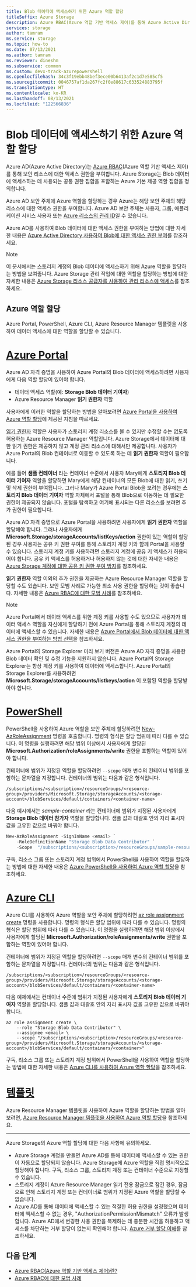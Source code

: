 ```yaml
---
title: Blob 데이터에 액세스하기 위한 Azure 역할 할당
titleSuffix: Azure Storage
description: Azure RBAC(Azure 역할 기반 액세스 제어)를 통해 Azure Active Directory 보안 주체에 Blob 데이터에 대한 권한을 할당하는 방법을 알아봅니다. Azure Storage는 Azure AD를 통해 인증 및 권한 부여에 대한 기본 제공 역할과 Azure 사용자 지정 역할을 지원합니다.
services: storage
author: tamram
ms.service: storage
ms.topic: how-to
ms.date: 07/13/2021
ms.author: tamram
ms.reviewer: dineshm
ms.subservice: common
ms.custom: devx-track-azurepowershell
ms.openlocfilehash: 34c3f19ebb48bef3ece00b6413af2c1d7e585cf5
ms.sourcegitcommit: 0046757af1da267fc2f0e88617c633524883795f
ms.translationtype: HT
ms.contentlocale: ko-KR
ms.lasthandoff: 08/13/2021
ms.locfileid: "122566836"
---
```

# <a name="assign-an-azure-role-for-access-to-blob-data"></a>Blob 데이터에 액세스하기 위한 Azure 역할 할당

Azure AD(Azure Active Directory)는 [Azure RBAC](../../role-based-access-control/overview.md)(Azure 역할 기반 액세스 제어)를 통해 보안 리소스에 대한 액세스 권한을 부여합니다. Azure Storage는 Blob 데이터에 액세스하는 데 사용되는 공통 권한 집합을 포함하는 Azure 기본 제공 역할 집합을 정의합니다.

Azure AD 보안 주체에 Azure 역할을 할당하는 경우 Azure는 해당 보안 주체의 해당 리소스에 대한 액세스 권한을 부여합니다. Azure AD 보안 주체는 사용자, 그룹, 애플리케이션 서비스 사용자 또는 [Azure 리소스의 관리 ID](../../active-directory/managed-identities-azure-resources/overview.md)일 수 있습니다.

Azure AD를 사용하여 Blob 데이터에 대한 액세스 권한을 부여하는 방법에 대한 자세한 내용은 [Azure Active Directory 사용하여 Blob에 대한 액세스 권한 부여](authorize-access-azure-active-directory.md)를 참조하세요.

> [!NOTE]
> 이 문서에서는 스토리지 계정의 Blob 데이터에 액세스하기 위해 Azure 역할을 할당하는 방법을 보여줍니다. Azure Storage 관리 작업에 대한 역할을 할당하는 방법에 대한 자세한 내용은 [Azure Storage 리소스 공급자를 사용하여 관리 리소스에 액세스](../common/authorization-resource-provider.md)를 참조하세요.

## <a name="assign-an-azure-role"></a>Azure 역할 할당

Azure Portal, PowerShell, Azure CLI, Azure Resource Manager 템플릿을 사용하여 데이터 액세스에 대한 역할을 할당할 수 있습니다.

# <a name="azure-portal"></a>[Azure Portal](#tab/portal)

Azure AD 자격 증명을 사용하여 Azure Portal의 Blob 데이터에 액세스하려면 사용자에게 다음 역할 할당이 있어야 합니다.

- 데이터 액세스 역할(예: **Storage Blob 데이터 기여자**)
- Azure Resource Manager **읽기 권한자** 역할

사용자에게 이러한 역할을 할당하는 방법을 알아보려면 [Azure Portal을 사용하여 Azure 역할 할당](../../role-based-access-control/role-assignments-portal.md)에 제공된 지침을 따르세요.

[읽기 권한자](../../role-based-access-control/built-in-roles.md#reader) 역할은 사용자가 스토리지 계정 리소스를 볼 수 있지만 수정할 수는 없도록 허용하는 Azure Resource Manager 역할입니다. Azure Storage에서 데이터에 대한 읽기 권한은 제공하지 않고 계정 관리 리소스에 대해서만 제공합니다. 사용자가 Azure Portal의 Blob 컨테이너로 이동할 수 있도록 하는 데 **읽기 권한자** 역할이 필요합니다.

예를 들어 **샘플 컨테이너** 라는 컨테이너 수준에서 사용자 Mary에게 **스토리지 Blob 데이터 기여자** 역할을 할당하면 Mary에게 해당 컨테이너의 모든 Blob에 대한 읽기, 쓰기 및 삭제 권한이 부여됩니다. 그러나 Mary가 Azure Portal Blob을 보려는 경우에는 **스토리지 Blob 데이터 기여자** 역할 자체에서 포털을 통해 Blob으로 이동하는 데 필요한 권한이 제공되지 않습니다. 포털을 탐색하고 여기에 표시되는 다른 리소스를 보려면 추가 권한이 필요합니다.

Azure AD 자격 증명으로 Azure Portal을 사용하려면 사용자에게 **읽기 권한자** 역할을 할당해야 합니다. 그러나 사용자에게 **Microsoft.Storage/storageAccounts/listKeys/action** 권한이 있는 역할이 할당된 경우 사용자는 공유 키 권한 부여를 통해 스토리지 계정 키와 함께 Portal을 사용할 수 있습니다. 스토리지 계정 키를 사용하려면 스토리지 계정에 공유 키 액세스가 허용되어야 합니다. 공유 키 액세스를 허용하거나 허용하지 않는 것에 대한 자세한 내용은 [Azure Storage 계정에 대한 공유 키 권한 부여 방지](../common/shared-key-authorization-prevent.md)를 참조하세요.

**읽기 권한자** 역할 이외의 추가 권한을 제공하는 Azure Resource Manager 역할을 할당할 수도 있습니다. 보안 모범 사례로 가능한 최소 사용 권한을 할당하는 것이 좋습니다. 자세한 내용은 [Azure RBAC에 대한 모범 사례](../../role-based-access-control/best-practices.md)를 참조하세요.

> [!NOTE]
> Azure Portal에서 데이터 액세스를 위한 계정 키를 사용할 수도 있으므로 사용자가 데이터 액세스 역할을 자신에게 할당하기 전에 Azure Portal을 통해 스토리지 계정의 데이터에 액세스할 수 있습니다. 자세한 내용은 [Azure Portal에서 Blob 데이터에 대한 액세스 권한을 부여하는 방법 선택](../blobs/authorize-data-operations-portal.md)을 참조하세요.
>
> Azure Portal의 Storage Explorer 미리 보기 버전은 Azure AD 자격 증명을 사용한 Blob 데이터 확인 및 수정 기능을 지원하지 않습니다. Azure Portal의 Storage Explorer는 항상 계정 키를 사용하여 데이터에 액세스합니다. Azure Portal의 Storage Explorer를 사용하려면 **Microsoft.Storage/storageAccounts/listkeys/action** 이 포함된 역할을 할당받아야 합니다.

# <a name="powershell"></a>[PowerShell](#tab/powershell)

PowerShell을 사용하여 Azure 역할을 보안 주체에 할당하려면 [New-AzRoleAssignment](/powershell/module/az.resources/new-azroleassignment) 명령을 호출합니다. 명령의 형식은 할당 범위에 따라 다를 수 있습니다. 이 명령을 실행하려면 해당 범위 이상에서 사용자에게 할당된 **Microsoft.Authorization/roleAssignments/write** 권한을 포함하는 역할이 있어야 합니다.

컨테이너에 범위가 지정된 역할을 할당하려면 `--scope` 매개 변수의 컨테이너 범위를 포함하는 문자열을 지정합니다. 컨테이너의 범위는 다음과 같은 형식입니다.

```
/subscriptions/<subscription>/resourceGroups/<resource-group>/providers/Microsoft.Storage/storageAccounts/<storage-account>/blobServices/default/containers/<container-name>
```

다음 예시에서는 *sample-container* 라는 컨테이너에 범위가 지정된 사용자에게 **Storage Blob 데이터 참가자** 역할을 할당합니다. 샘플 값과 대괄호 안의 자리 표시자 값을 고유한 값으로 바꿔야 합니다. 

```powershell
New-AzRoleAssignment -SignInName <email> `
    -RoleDefinitionName "Storage Blob Data Contributor" `
    -Scope  "/subscriptions/<subscription>/resourceGroups/sample-resource-group/providers/Microsoft.Storage/storageAccounts/<storage-account>/blobServices/default/containers/sample-container"
```

구독, 리소스 그룹 또는 스토리지 계정 범위에서 PowerShell을 사용하여 역할을 할당하는 방법에 대한 자세한 내용은 [Azure PowerShell을 사용하여 Azure 역할 할당](../../role-based-access-control/role-assignments-powershell.md)을 참조하세요.

# <a name="azure-cli"></a>[Azure CLI](#tab/azure-cli)

Azure CLI를 사용하여 Azure 역할을 보안 주체에 할당하려면 [az role assignment create](/cli/azure/role/assignment#az_role_assignment_create) 명령을 사용합니다. 명령의 형식은 할당 범위에 따라 다를 수 있습니다. 명령의 형식은 할당 범위에 따라 다를 수 있습니다. 이 명령을 실행하려면 해당 범위 이상에서 사용자에게 할당된 **Microsoft.Authorization/roleAssignments/write** 권한을 포함하는 역할이 있어야 합니다.

컨테이너에 범위가 지정된 역할을 할당하려면 `--scope` 매개 변수의 컨테이너 범위를 포함하는 문자열을 지정합니다. 컨테이너의 범위는 다음과 같은 형식입니다.

```
/subscriptions/<subscription>/resourceGroups/<resource-group>/providers/Microsoft.Storage/storageAccounts/<storage-account>/blobServices/default/containers/<container-name>
```

다음 예제에서는 컨테이너 수준에 범위가 지정된 사용자에게 **스토리지 Blob 데이터 기여자** 역할을 할당합니다. 샘플 값과 대괄호 안의 자리 표시자 값을 고유한 값으로 바꿔야 합니다.

```azurecli-interactive
az role assignment create \
    --role "Storage Blob Data Contributor" \
    --assignee <email> \
    --scope "/subscriptions/<subscription>/resourceGroups/<resource-group>/providers/Microsoft.Storage/storageAccounts/<storage-account>/blobServices/default/containers/<container>"
```

구독, 리소스 그룹 또는 스토리지 계정 범위에서 PowerShell을 사용하여 역할을 할당하는 방법에 대한 자세한 내용은 [Azure CLI를 사용하여 Azure 역할 할당](../../role-based-access-control/role-assignments-cli.md)을 참조하세요.

# <a name="template"></a>[템플릿](#tab/template)

Azure Resource Manager 템플릿을 사용하여 Azure 역할을 할당하는 방법을 알아보려면, [Azure Resource Manager 템플릿을 사용하여 Azure 역할 할당](../../role-based-access-control/role-assignments-template.md)을 참조하세요.

---

Azure Storage의 Azure 역할 할당에 대한 다음 사항에 유의하세요.

- Azure Storage 계정을 만들면 Azure AD를 통해 데이터에 액세스할 수 있는 권한이 자동으로 할당되지 않습니다. Azure Storage에 Azure 역할을 직접 명시적으로 할당해야 합니다. 구독, 리소스 그룹, 스토리지 계정 또는 컨테이너 수준으로 지정할 수 있습니다.
- 스토리지 계정이 Azure Resource Manager 읽기 전용 잠금으로 잠긴 경우, 잠금으로 인해 스토리지 계정 또는 컨테이너로 범위가 지정된 Azure 역할을 할당할 수 없습니다.
- Azure AD를 통해 데이터에 액세스할 수 있는 적절한 허용 권한을 설정했으며 데이터에 액세스할 수 없는 경우, "AuthorizationPermissionMismatch" 오류가 발생합니다. Azure AD에서 변경한 사용 권한을 복제하는 데 충분한 시간을 허용하고 액세스를 차단하는 거부 할당이 없는지 확인해야 합니다. [Azure 거부 할당 이해](../../role-based-access-control/deny-assignments.md)를 참조하세요.

## <a name="next-steps"></a>다음 단계

- [Azure RBAC(Azure 역할 기반 액세스 제어)란?](../../role-based-access-control/overview.md)
- [Azure RBAC에 대한 모범 사례](../../role-based-access-control/best-practices.md)
